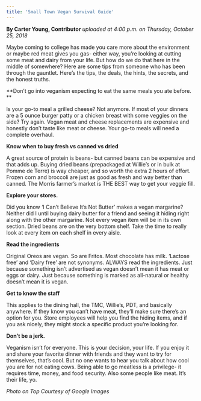 ```yaml
---
title: 'Small Town Vegan Survival Guide'
---
```


**By Carter Young, Contributor** _uploaded at 4:00 p.m. on Thursday, October 25, 2018_

Maybe coming to college has made you care more about the environment or maybe red meat gives you gas- either way, you’re looking at cutting some meat and dairy from your life. But how do we do that here in the middle of somewhere? Here are some tips from someone who has been through the gauntlet. Here’s the tips, the deals, the hints, the secrets, and the honest truths. 

**Don’t go into veganism expecting to eat the same meals you ate before. **

Is your go-to meal a grilled cheese? Not anymore. If most of your dinners are a 5 ounce burger patty or a chicken breast with some veggies on the side? Try again. Vegan meat and cheese replacements are expensive and honestly don’t taste like meat or cheese. Your go-to meals will need a complete overhaul.

**Know when to buy fresh vs canned vs dried** 

A great source of protein is beans- but canned beans can be expensive and that adds up. Buying dried beans (prepackaged at Willie’s or in bulk at Pomme de Terre) is way cheaper, and so worth the extra 2 hours of effort. Frozen corn and broccoli are just as good as fresh and way better than canned. The Morris farmer’s market is THE BEST way to get your veggie fill. 

**Explore your stores.**

Did you know ‘I Can’t Believe It’s Not Butter’ makes a vegan margarine? Neither did I until buying dairy butter for a friend and seeing it hiding right along with the other margarine. Not every vegan item will be in its own section. Dried beans are on the very bottom shelf. Take the time to really look at every item on each shelf in every aisle.

**Read the ingredients**

Original Oreos are vegan. So are Fritos. Most chocolate has milk. ‘Lactose free’ and ‘Dairy free’ are not synonyms. ALWAYS read the ingredients. Just because something isn’t advertised as vegan doesn’t mean it has meat or eggs or dairy. Just because something is marked as all-natural or healthy doesn’t mean it is vegan. 

**Get to know the staff**

This applies to the dining hall, the TMC, Willie’s, PDT, and basically anywhere. If they know you can’t have meat, they’ll make sure there’s an option for you. Store employees will help you find the hiding items, and if you ask nicely, they might stock a specific product you’re looking for. 

**Don’t be a jerk.** 

Veganism isn’t for everyone. This is your decision, your life. If you enjoy it and share your favorite dinner with friends and they want to try for themselves, that’s cool. But no one wants to hear you talk about how cool you are for not eating cows. Being able to go meatless is a privilege- it requires time, money, and food security. Also some people like meat. It’s their life, yo. 

_Photo on Top Courtesy of Google Images_